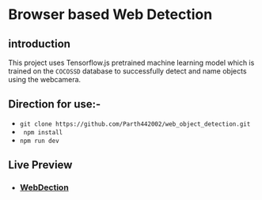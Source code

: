 
# Browser based Web Detection

## introduction
This project uses Tensorflow.js pretrained machine learning model which is trained on the ``` COCOSSD ``` database to successfully detect and name objects using the webcamera.

## Direction for use:-

- ```git clone https://github.com/Parth442002/web_object_detection.git```
- ``` npm install```
- ```npm run dev```


## Live Preview
- ### [WebDection](https://web-object-detection-jzogc5sdv-parth442002.vercel.app)
